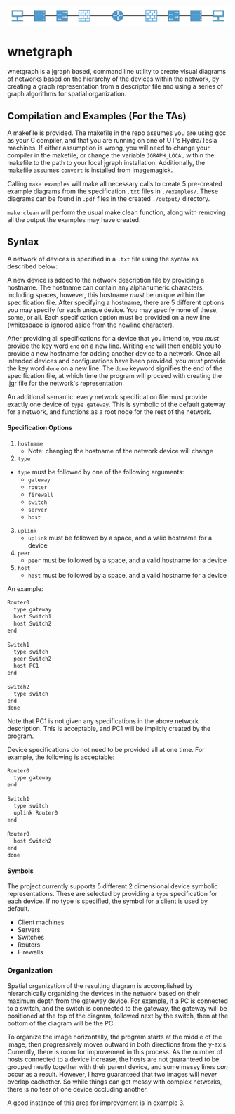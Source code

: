 <p align="center">
  <img src="logo.png" alt="Repo Logo" width=900 />
</p>

# wnetgraph
wnetgraph is a jgraph based, command line utility to create visual diagrams of networks based on the hierarchy of the devices within the network, by creating a graph representation from a descriptor file and using a series of graph algorithms for spatial organization.

## Compilation and Examples (For the TAs)
A makefile is provided. The makefile in the repo assumes you are using gcc as your C compiler, and that you are running on one of UT's Hydra/Tesla machines. If either assumption is wrong, you will need to change your compiler in the makefile, or change the variable `JGRAPH_LOCAL` within the makefile to the path to your local jgraph installation. Additionally, the makefile assumes `convert` is installed from imagemagick.

Calling `make examples` will make all necessary calls to create 5 pre-created example diagrams from the specification `.txt` files in `./examples/`. These diagrams can be found in `.pdf` files in the created `./output/` directory.

`make clean` will perform the usual make clean function, along with removing all the output the examples may have created.

## Syntax
A network of devices is specified in a `.txt` file using the syntax as described below:

A new device is added to the network description file by providing a hostname. The hostname can contain any alphanumeric characters, including spaces, however, this hostname *must* be unique within the specification file. After specifying a hostname, there are 5 different options you may specify for each unique device. You may specify none of these, some, or all. Each specification option must be provided on a new line (whitespace is ignored aside from the newline character). 

After providing all specifications for a device that you intend to, you *must* provide the key word `end` on a new line. Writing `end` will then enable you to provide a new hostname for adding another device to a network. Once all intended devices and configurations have been provided, you *must* provide the key word `done` on a new line. The `done` keyword signifies the end of the specification file, at which time the program will proceed with creating the .jgr file for the network's representation.

An additional semantic: every network specification file must provide exactly one device of `type gateway`. This is symbolic of the default gateway for a network, and functions as a root node for the rest of the network.

#### Specification Options
1. `hostname`
    - Note: changing the hostname of the network device will change 
2. `type`
  - `type` must be followed by one of the following arguments:
    - `gateway`
    - `router`
    - `firewall`
    - `switch`
    - `server`
    - `host`
3. `uplink`
    - `uplink` must be followed by a space, and a valid hostname for a device
4. `peer`
    - `peer` must be followed by a space, and a valid hostname for a device
5. `host`
    - `host` must be followed by a space, and a valid hostname for a device

An example:
```
Router0
  type gateway
  host Switch1
  host Switch2
end

Switch1
  type switch
  peer Switch2
  host PC1
end

Switch2
  type switch
end
done
```

Note that PC1 is not given any specifications in the above network description. This is acceptable, and PC1 will be implicly created by the program.

Device specifications do not need to be provided all at one time. For example, the following is acceptable:
```
Router0
  type gateway
end

Switch1
  type switch
  uplink Router0
end

Router0
  host Switch2
end
done
```

#### Symbols
The project currently supports 5 different 2 dimensional device symbolic representations. These are selected by providing a `type` specification for each device. If no type is specified, the symbol for a client is used by default.
- Client machines
- Servers
- Switches
- Routers
- Firewalls

### Organization
Spatial organization of the resulting diagram is accomplished by hierarchically organizing the devices in the network based on their maximum depth from the gateway device. For example, if a PC is connected to a switch, and the switch is connected to the gateway, the gateway will be positioned at the top of the diagram, followed next by the switch, then at the bottom of the diagram will be the PC.

To organize the image horizontally, the program starts at the middle of the image, then progressively moves outward in both directions from the y-axis. Currently, there is room for improvement in this process. As the number of hosts connected to a device increase, the hosts are not guaranteed to be grouped neatly together with their parent device, and some messy lines *can* occur as a result. However, I have guaranteed that two images will *never* overlap eachother. So while things can get messy with complex networks, there is no fear of one device occluding another.

A good instance of this area for improvement is in example 3.

